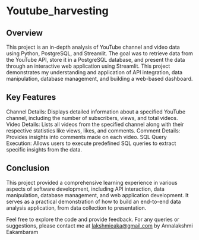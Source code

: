 # Youtube_harvesting
## Overview
This project is an in-depth analysis of YouTube channel and video data using Python, PostgreSQL, and Streamlit. The goal was to retrieve data from the YouTube API, store it in a PostgreSQL database, and present the data through an interactive web application using Streamlit. This project demonstrates my understanding and application of API integration, data manipulation, database management, and building a web-based dashboard.

## Key Features
Channel Details: Displays detailed information about a specified YouTube channel, including the number of subscribers, views, and total videos.
Video Details: Lists all videos from the specified channel along with their respective statistics like views, likes, and comments.
Comment Details: Provides insights into comments made on each video.
SQL Query Execution: Allows users to execute predefined SQL queries to extract specific insights from the data.

## Conclusion
This project provided a comprehensive learning experience in various aspects of software development, including API interaction, data manipulation, database management, and web application development. It serves as a practical demonstration of how to build an end-to-end data analysis application, from data collection to presentation.

Feel free to explore the code and provide feedback. For any queries or suggestions, please contact me at lakshmieaka@gmail.com 
by Annalakshmi Eakambaram
